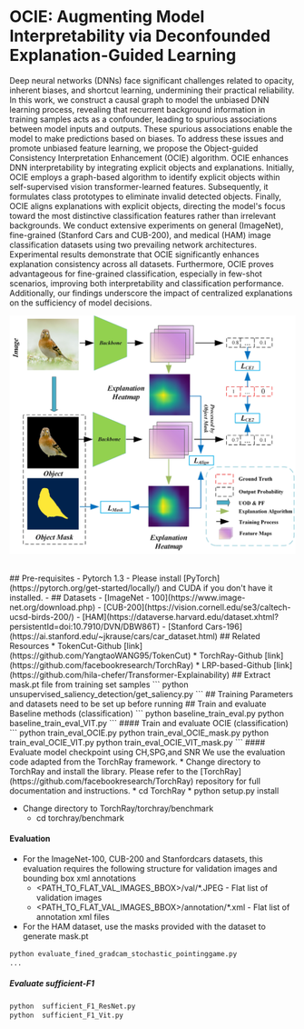 # OCIE:  Augmenting Model Interpretability via Deconfounded Explanation-Guided Learning

Deep neural networks (DNNs) face significant challenges related to opacity, inherent biases, and shortcut learning, undermining their practical reliability. In this work, we construct a causal graph to model the unbiased DNN learning process, revealing that recurrent background information in training samples acts as a confounder, leading to spurious associations between model inputs and outputs. These spurious associations enable the model to make predictions based on biases. To address these issues and promote unbiased feature learning, we propose the Object-guided Consistency Interpretation Enhancement (OCIE) algorithm. OCIE enhances DNN interpretability by integrating explicit objects and explanations. Initially, OCIE employs a graph-based algorithm to identify explicit objects within self-supervised vision transformer-learned features. Subsequently, it formulates class prototypes to eliminate invalid detected objects. Finally, OCIE aligns explanations with explicit objects, directing the model's focus toward the most distinctive classification features rather than irrelevant backgrounds. We conduct extensive experiments on general (ImageNet), fine-grained (Stanford Cars and CUB-200), and medical (HAM) image classification datasets using two prevailing network architectures. Experimental results demonstrate that OCIE significantly enhances explanation consistency across all datasets. Furthermore, OCIE proves advantageous for fine-grained classification, especially in few-shot scenarios, improving both interpretability and classification performance. Additionally, our findings underscore the impact of centralized explanations on the sufficiency of model decisions.

![Image image](https://github.com/DLAIResearch/OCIE/blob/main/OCIE.jpg)

<br/>
## Pre-requisites
- Pytorch 1.3 - Please install [PyTorch](https://pytorch.org/get-started/locally/) and CUDA if you don't have it installed.
- ## Datasets
 - [ImageNet - 100](https://www.image-net.org/download.php)
 - [CUB-200](https://vision.cornell.edu/se3/caltech-ucsd-birds-200/)
 - [HAM](https://dataverse.harvard.edu/dataset.xhtml?persistentId=doi:10.7910/DVN/DBW86T)
 - [Stanford Cars-196](https://ai.stanford.edu/~jkrause/cars/car_dataset.html)
## Related Resources
* TokenCut-Github [link](https://github.com/YangtaoWANG95/TokenCut)
* TorchRay-Github [link](https://github.com/facebookresearch/TorchRay)
* LRP-based-Github [link](https://github.com/hila-chefer/Transformer-Explainability)
## Extract  mask.pt file from training set samples
```
 python unsupervised_saliency_detection/get_saliency.py
```
## Training
Parameters and datasets need to be set up before running
## Train and evaluate Baseline methods (classification)
```
 python baseline_train_eval.py  
 python baseline_train_eval_VIT.py 
```
#### Train and evaluate OCIE (classification)
```
 python train_eval_OCIE.py
 python train_eval_OCIE_mask.py
 python train_eval_OCIE_VIT.py
 python train_eval_OCIE_VIT_mask.py
```
#### Evaluate model checkpoint using CH,SPG,and SNR
We use the evaluation code adapted from the TorchRay framework.
* Change directory to TorchRay and install the library. Please refer to the [TorchRay](https://github.com/facebookresearch/TorchRay) repository for full documentation and instructions.
    * cd TorchRay
    * python setup.py install

* Change directory to TorchRay/torchray/benchmark
    * cd torchray/benchmark
#### Evaluation
* For the ImageNet-100, CUB-200 and Stanfordcars datasets, this evaluation requires the following structure for validation images and bounding box xml annotations
    * <PATH_TO_FLAT_VAL_IMAGES_BBOX>/val/*.JPEG - Flat list of validation images
    * <PATH_TO_FLAT_VAL_IMAGES_BBOX>/annotation/*.xml - Flat list of annotation xml files
* For the HAM dataset, use the masks provided with the dataset to generate mask.pt
```
python evaluate_fined_gradcam_stochastic_pointinggame.py
...
```
##### Evaluate sufficient-F1
```
python  sufficient_F1_ResNet.py
python  sufficient_F1_Vit.py
```
<br/>
